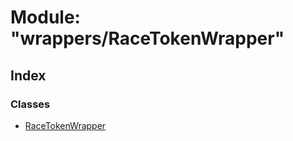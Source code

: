 # Module: "wrappers/RaceTokenWrapper"

## Index

### Classes

* [RaceTokenWrapper](../classes/_wrappers_goldtokenwrapper_.goldtokenwrapper.md)
